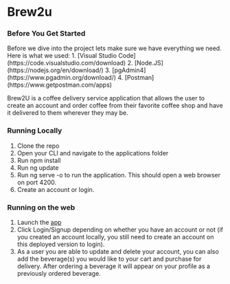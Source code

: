 <h1> Brew2u </h1>

<h3> Before You Get Started </h3>
Before we dive into the project lets make sure we have everything we need.
Here is what we used:
1. [Visual Studio Code](https://code.visualstudio.com/download)
2. [Node.JS](https://nodejs.org/en/download/)
3. [pgAdmin4](https://www.pgadmin.org/download/)
4. [Postman](https://www.getpostman.com/apps)


Brew2U is a coffee delivery service application that allows the user to create an account and order coffee from their favorite coffee shop and have it delivered to them wherever they may be.

<h3> Running Locally </h3>

1. Clone the repo
2. Open your CLI and navigate to the applications folder
3. Run npm install
4. Run ng update
5. Run ng serve -o to run the application. This should open a web browser on port 4200.
6. Create an account or login.

<h3> Running on the web </h3>

1. Launch the [app](https://brew2uclient.herokuapp.com/)
2. Click Login/Signup depending on whether you have an account or not (if you created an account locally, you still need to create an      account on this deployed version to login).
3. As a user you are able to update and delete your account, you can also add the beverage(s) you would like to your cart and purchase      for delivery. After ordering a beverage it will appear on your profile as a previously ordered beverage.
